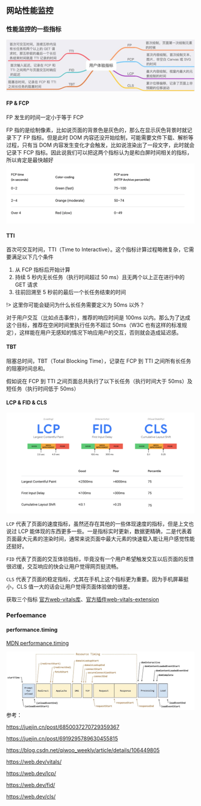 ## 网站性能监控

### 性能监控的一些指标
![Alt 指标](../static/images/zatan/performence/per.png)

#### FP & FCP

FP 发生的时间一定小于等于 FCP

FP 指的是绘制像素，比如说页面的背景色是灰色的，那么在显示灰色背景时就记录下了 FP 指标。但是此时 DOM 内容还没开始绘制，可能需要文件下载、解析等过程，只有当 DOM 内容发生变化才会触发，比如说渲染出了一段文字，此时就会记录下 FCP 指标。因此说我们可以把这两个指标认为是和白屏时间相关的指标，所以肯定是最快越好
![Alt 指标](../static/images/zatan/performence/fcp_time.png)

#### TTI

首次可交互时间，TTI（Time to Interactive）。这个指标计算过程略微复杂，它需要满足以下几个条件
1. 从 FCP 指标后开始计算
2. 持续 5 秒内无长任务（执行时间超过 50 ms）且无两个以上正在进行中的 GET 请求
3. 往前回溯至 5 秒前的最后一个长任务结束的时间

!> 这里你可能会疑问为什么长任务需要定义为 50ms 以外？

对于用户交互（比如点击事件），推荐的响应时间是 100ms 以内。那么为了达成这个目标，推荐在空闲时间里执行任务不超过 50ms（W3C 也有这样的标准规定），这样能在用户无感知的情况下响应用户的交互，否则就会造成延迟感。


#### TBT

阻塞总时间，TBT（Total Blocking Time），记录在 FCP 到 TTI 之间所有长任务的阻塞时间总和。

假如说在 FCP 到 TTI 之间页面总共执行了以下长任务（执行时间大于 50ms）及短任务（执行时间低于 50ms）
#### LCP & FID & CLS
![Alt 新指标](../static/images/zatan/performence/per2.png)

`LCP` 代表了页面的速度指标，虽然还存在其他的一些体现速度的指标，但是上文也说过 LCP 能体现的东西更多一些。一是指标实时更新，数据更精确，二是代表着页面最大元素的渲染时间，通常来说页面中最大元素的快速载入能让用户感觉性能还挺好。

`FID` 代表了页面的交互体验指标，毕竟没有一个用户希望触发交互以后页面的反馈很迟缓，交互响应的快会让用户觉得网页挺流畅。

`CLS` 代表了页面的稳定指标，尤其在手机上这个指标更为重要。因为手机屏幕挺小，CLS 值一大的话会让用户觉得页面体验做的很差。

获取三个指标  [官方web-vitals库](https://github.com/GoogleChrome/web-vitals)、[官方插件web-vitals-extension ](https://github.com/GoogleChrome/web-vitals-extension)

### Perfoemance
#### performance.timing
[MDN performance.timing](https://developer.mozilla.org/en-US/docs/Web/Performance/Navigation_and_resource_timings#performance_timings)

![Alt performance.timing](../static/images/zatan/performence/api_time.png)
参考：

https://juejin.cn/post/6850037270729359367

https://juejin.cn/post/6919295789630455815

https://blog.csdn.net/qiwoo_weekly/article/details/106449805

https://web.dev/vitals/

https://web.dev/lcp/

https://web.dev/fid/

https://web.dev/cls/